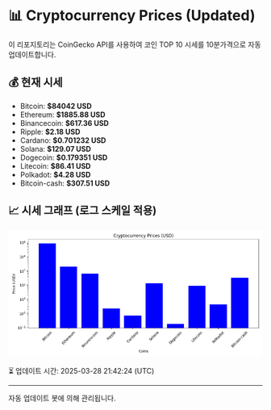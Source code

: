 
# 📊 Cryptocurrency Prices (Updated)

이 리포지토리는 CoinGecko API를 사용하여 코인 TOP 10 시세를 10분가격으로 자동 업데이트합니다.

## 💰 현재 시세
- Bitcoin: **$84042 USD**
- Ethereum: **$1885.88 USD**
- Binancecoin: **$617.36 USD**
- Ripple: **$2.18 USD**
- Cardano: **$0.701232 USD**
- Solana: **$129.07 USD**
- Dogecoin: **$0.179351 USD**
- Litecoin: **$86.41 USD**
- Polkadot: **$4.28 USD**
- Bitcoin-cash: **$307.51 USD**

## 📈 시세 그래프 (로그 스케일 적용)
![Crypto Prices](crypto_prices.png)

⏳ 업데이트 시간: 2025-03-28 21:42:24 (UTC)

---
자동 업데이트 봇에 의해 관리됩니다.
